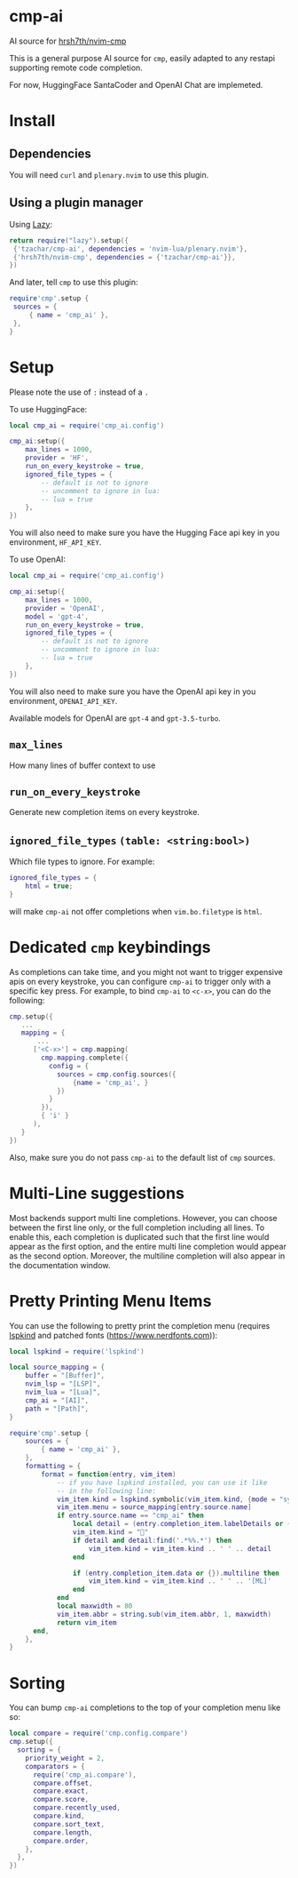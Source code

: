 # cmp-ai
AI source for [hrsh7th/nvim-cmp](https://github.com/hrsh7th/nvim-cmp)

This is a general purpose AI source for `cmp`, easily adapted to any restapi
supporting remote code completion.

For now, HuggingFace SantaCoder and OpenAI Chat are implemeted.

# Install

## Dependencies

You will need `curl` and `plenary.nvim` to use this plugin.

## Using a plugin manager

Using [Lazy](https://github.com/folke/lazy.nvim/):
   ```lua
return require("lazy").setup({
    {'tzachar/cmp-ai', dependencies = 'nvim-lua/plenary.nvim'},
    {'hrsh7th/nvim-cmp', dependencies = {'tzachar/cmp-ai'}},
})
   ```

And later, tell `cmp` to use this plugin:

   ```lua
require'cmp'.setup {
	sources = {
		{ name = 'cmp_ai' },
	},
}
   ```

# Setup

Please note the use of `:` instead of a `.`

To use HuggingFace:

```lua
local cmp_ai = require('cmp_ai.config')

cmp_ai:setup({
	max_lines = 1000,
    provider = 'HF',
	run_on_every_keystroke = true,
	ignored_file_types = {
		-- default is not to ignore
		-- uncomment to ignore in lua:
		-- lua = true
	},
})
```
You will also need to make sure you have the Hugging Face api key in you
environment, `HF_API_KEY`.

To use OpenAI:

```lua
local cmp_ai = require('cmp_ai.config')

cmp_ai:setup({
	max_lines = 1000,
    provider = 'OpenAI',
    model = 'gpt-4',
	run_on_every_keystroke = true,
	ignored_file_types = {
		-- default is not to ignore
		-- uncomment to ignore in lua:
		-- lua = true
	},
})
```
You will also need to make sure you have the OpenAI api key in you
environment, `OPENAI_API_KEY`.

Available models for OpenAI are `gpt-4` and `gpt-3.5-turbo`.

## `max_lines`

How many lines of buffer context to use

## `run_on_every_keystroke`

Generate new completion items on every keystroke.

## `ignored_file_types` `(table: <string:bool>)`
Which file types to ignore. For example:
```lua
ignored_file_types = {
	html = true;
}
```
will make `cmp-ai` not offer completions when `vim.bo.filetype` is `html`.

# Dedicated `cmp` keybindings

As completions can take time, and you might not want to trigger expensive apis
on every keystroke, you can configure `cmp-ai` to trigger only with a specific
key press. For example, to bind `cmp-ai` to `<c-x>`, you can do the following:

```lua
cmp.setup({
   ...
   mapping = {
       ...
      ['<C-x>'] = cmp.mapping(
        cmp.mapping.complete({
          config = {
            sources = cmp.config.sources({
                {name = 'cmp_ai', }
            })
          }
        }),
        { 'i' }
      ),
   }
})
```

Also, make sure you do not pass `cmp-ai` to the default list of `cmp` sources.

# Multi-Line suggestions

Most backends support multi line completions. However, you can choose between
the first line only, or the full completion including all lines. To enable this,
each completion is duplicated such that the first line would appear as the first
option, and the entire multi line completion would appear as the second option.
Moreover, the multiline completion will also appear in the documentation window.

# Pretty Printing Menu Items

You can use the following to pretty print the completion menu (requires
[lspkind](https://github.com/onsails/lspkind-nvim) and patched fonts
(https://www.nerdfonts.com)):

```lua
local lspkind = require('lspkind')

local source_mapping = {
	buffer = "[Buffer]",
	nvim_lsp = "[LSP]",
	nvim_lua = "[Lua]",
	cmp_ai = "[AI]",
	path = "[Path]",
}

require'cmp'.setup {
	sources = {
		{ name = 'cmp_ai' },
	},
	formatting = {
		format = function(entry, vim_item)
			-- if you have lspkind installed, you can use it like
			-- in the following line:
	 		vim_item.kind = lspkind.symbolic(vim_item.kind, {mode = "symbol"})
	 		vim_item.menu = source_mapping[entry.source.name]
	 		if entry.source.name == "cmp_ai" then
                local detail = (entry.completion_item.labelDetails or {}).detail
	 			vim_item.kind = ""
	 			if detail and detail:find('.*%%.*') then
	 				vim_item.kind = vim_item.kind .. ' ' .. detail
	 			end

	 			if (entry.completion_item.data or {}).multiline then
	 				vim_item.kind = vim_item.kind .. ' ' .. '[ML]'
	 			end
	 		end
	 		local maxwidth = 80
	 		vim_item.abbr = string.sub(vim_item.abbr, 1, maxwidth)
	 		return vim_item
	  end,
	},
}
```

# Sorting

You can bump `cmp-ai` completions to the top of your completion menu like so:


```lua
local compare = require('cmp.config.compare')
cmp.setup({
  sorting = {
    priority_weight = 2,
    comparators = {
      require('cmp_ai.compare'),
      compare.offset,
      compare.exact,
      compare.score,
      compare.recently_used,
      compare.kind,
      compare.sort_text,
      compare.length,
      compare.order,
    },
  },
})
```
